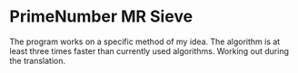 # PrimeNumber MR Sieve
The program works on a specific method of my idea.
The algorithm is at least three times faster than currently used algorithms.
Working out during the translation.
